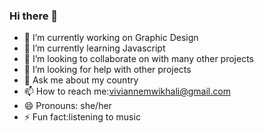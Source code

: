 ### Hi there 👋

- 🔭 I’m currently working on Graphic Design
- 🌱 I’m currently learning Javascript
- 👯 I’m looking to collaborate on with many other projects
- 🤔 I’m looking for help with other projects
- 💬 Ask me about my country
- 📫 How to reach me:viviannemwikhali@gmail.com
- 😄 Pronouns: she/her
- ⚡ Fun fact:listening to music

